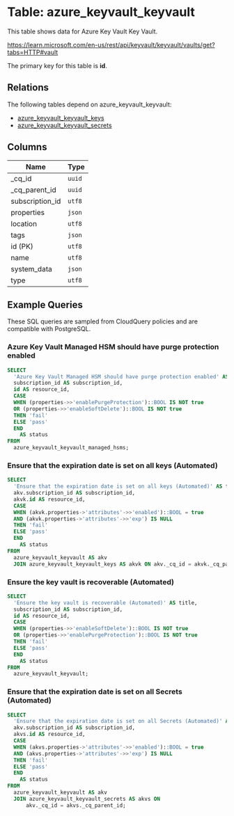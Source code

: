 # Table: azure_keyvault_keyvault

This table shows data for Azure Key Vault Key Vault.

https://learn.microsoft.com/en-us/rest/api/keyvault/keyvault/vaults/get?tabs=HTTP#vault

The primary key for this table is **id**.

## Relations

The following tables depend on azure_keyvault_keyvault:
  - [azure_keyvault_keyvault_keys](azure_keyvault_keyvault_keys)
  - [azure_keyvault_keyvault_secrets](azure_keyvault_keyvault_secrets)

## Columns

| Name          | Type          |
| ------------- | ------------- |
|_cq_id|`uuid`|
|_cq_parent_id|`uuid`|
|subscription_id|`utf8`|
|properties|`json`|
|location|`utf8`|
|tags|`json`|
|id (PK)|`utf8`|
|name|`utf8`|
|system_data|`json`|
|type|`utf8`|

## Example Queries

These SQL queries are sampled from CloudQuery policies and are compatible with PostgreSQL.

### Azure Key Vault Managed HSM should have purge protection enabled

```sql
SELECT
  'Azure Key Vault Managed HSM should have purge protection enabled' AS title,
  subscription_id AS subscription_id,
  id AS resource_id,
  CASE
  WHEN (properties->>'enablePurgeProtection')::BOOL IS NOT true
  OR (properties->>'enableSoftDelete')::BOOL IS NOT true
  THEN 'fail'
  ELSE 'pass'
  END
    AS status
FROM
  azure_keyvault_keyvault_managed_hsms;
```

### Ensure that the expiration date is set on all keys (Automated)

```sql
SELECT
  'Ensure that the expiration date is set on all keys (Automated)' AS title,
  akv.subscription_id AS subscription_id,
  akvk.id AS resource_id,
  CASE
  WHEN (akvk.properties->'attributes'->>'enabled')::BOOL = true
  AND (akvk.properties->'attributes'->>'exp') IS NULL
  THEN 'fail'
  ELSE 'pass'
  END
    AS status
FROM
  azure_keyvault_keyvault AS akv
  JOIN azure_keyvault_keyvault_keys AS akvk ON akv._cq_id = akvk._cq_parent_id;
```

### Ensure the key vault is recoverable (Automated)

```sql
SELECT
  'Ensure the key vault is recoverable (Automated)' AS title,
  subscription_id AS subscription_id,
  id AS resource_id,
  CASE
  WHEN (properties->>'enableSoftDelete')::BOOL IS NOT true
  OR (properties->>'enablePurgeProtection')::BOOL IS NOT true
  THEN 'fail'
  ELSE 'pass'
  END
    AS status
FROM
  azure_keyvault_keyvault;
```

### Ensure that the expiration date is set on all Secrets (Automated)

```sql
SELECT
  'Ensure that the expiration date is set on all Secrets (Automated)' AS title,
  akv.subscription_id AS subscription_id,
  akvs.id AS resource_id,
  CASE
  WHEN (akvs.properties->'attributes'->>'enabled')::BOOL = true
  AND (akvs.properties->'attributes'->>'exp') IS NULL
  THEN 'fail'
  ELSE 'pass'
  END
    AS status
FROM
  azure_keyvault_keyvault AS akv
  JOIN azure_keyvault_keyvault_secrets AS akvs ON
      akv._cq_id = akvs._cq_parent_id;
```


